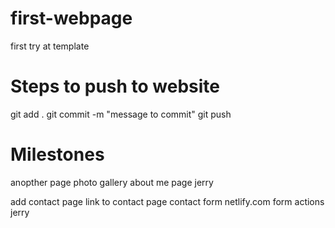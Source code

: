 # first-webpage
first try at template


# Steps to push to website
git add .
git commit -m "message to commit"
git push

# Milestones
anopther page
photo gallery
about me page
jerry

add contact page
link to contact page
contact form
netlify.com form actions
jerry